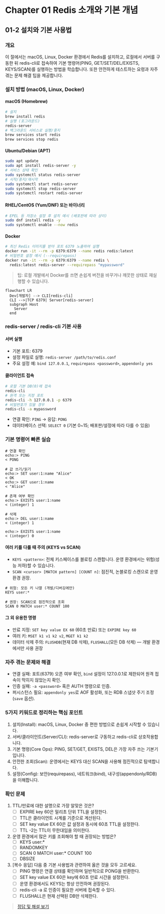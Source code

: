 # Chapter 01 Redis 소개와 기본 개념

## 01-2 설치와 기본 사용법

### 개요
이 절에서는 macOS, Linux, Docker 환경에서 Redis를 설치하고, 로컬에서 서버를 구동한 뒤 redis-cli로 접속하여 기본 명령어(PING, GET/SET/DEL/EXISTS, KEYS/SCAN)를 실행하는 방법을 학습합니다. 또한 안전하게 테스트하는 요령과 자주 겪는 문제 해결 팁을 제공합니다.

### 설치 방법 (macOS, Linux, Docker)

#### macOS (Homebrew)
```bash
# 설치
brew install redis
# 실행 (포그라운드)
redis-server
# 백그라운드 서비스로 실행/중지
brew services start redis
brew services stop redis
```

#### Ubuntu/Debian (APT)
```bash
sudo apt update
sudo apt install redis-server -y
# 서비스 상태 확인
sudo systemctl status redis-server
# 시작/중지/재시작
sudo systemctl start redis-server
sudo systemctl stop redis-server
sudo systemctl restart redis-server
```

#### RHEL/CentOS (Yum/DNF) 또는 바이너리
```bash
# EPEL 등 저장소 설정 후 설치 예시 (배포판에 따라 상이)
sudo dnf install redis -y
sudo systemctl enable --now redis
```

#### Docker
```bash
# 최신 Redis 이미지를 받아 포트 6379 노출하여 실행
docker run -it --rm -p 6379:6379 --name redis redis:latest
# 비밀번호 설정 예시 (--requirepass)
docker run -it --rm -p 6379:6379 --name redis \
  redis:latest redis-server --requirepass "mypassword"
```

> 팁: 로컬 개발에서 Docker를 쓰면 손쉽게 버전을 바꾸거나 깨끗한 상태로 재실행할 수 있습니다.

```mermaid
flowchart LR
  Dev[개발자] --> CLI[redis-cli]
  CLI -->|TCP 6379| Server[redis-server]
  subgraph Host
    Server
  end
```

### redis-server / redis-cli 기본 사용

#### 서버 실행
- 기본 포트: 6379
- 설정 파일로 실행: `redis-server /path/to/redis.conf`
- 주요 설정 예: `bind 127.0.0.1`, `requirepass <password>`, `appendonly yes`

#### 클라이언트 접속
```bash
# 로컬 기본 DB(0)에 접속
redis-cli
# 원격 또는 지정 포트
redis-cli -h 127.0.0.1 -p 6379
# 비밀번호가 있을 경우
redis-cli -a mypassword
```

- 연결 확인: `PING` → 응답: `PONG`
- 데이터베이스 선택: `SELECT 0` (기본 0~15; 배포판/설정에 따라 다를 수 있음)

### 기본 명령어 빠른 실습
```text
# 연결 확인
echo:> PING
< PONG

# 값 쓰기/읽기
echo:> SET user:1:name "Alice"
< OK
echo:> GET user:1:name
< "Alice"

# 존재 여부 확인
echo:> EXISTS user:1:name
< (integer) 1

# 삭제
echo:> DEL user:1:name
< (integer) 1

echo:> EXISTS user:1:name
< (integer) 0
```

#### 여러 키를 다룰 때 주의 (KEYS vs SCAN)
- `KEYS <pattern>`: 전체 키스페이스를 블로킹 스캔합니다. 운영 환경에서는 위험(성능 저하)할 수 있습니다.
- `SCAN <cursor> [MATCH pattern] [COUNT n]`: 점진적, 논블로킹 스캔으로 운영 환경 권장.

```text
# 위험: 모든 키 나열 (개발/디버깅에만)
KEYS user:* 

# 권장: SCAN으로 점진적으로 조회
SCAN 0 MATCH user:* COUNT 100
```

#### 그 외 유용한 명령
- 만료 지정: `SET key value EX 60` (60초 만료) 또는 `EXPIRE key 60`
- 여러 키: `MSET k1 v1 k2 v2`, `MGET k1 k2`
- 데이터 삭제 주의: `FLUSHDB`(현재 DB 삭제), `FLUSHALL`(모든 DB 삭제) — 개발 환경에서만 사용 권장

### 자주 겪는 문제와 해결
- 연결 실패: 포트(6379) 오픈 여부 확인, `bind` 설정이 127.0.0.1로 제한되어 원격 접속이 막히지 않았는지 확인.
- 인증 실패: `-a <password>` 혹은 AUTH 명령으로 인증.
- 퍼시스턴스 필요: `appendonly yes`로 AOF 활성화, 또는 RDB 스냅샷 주기 조정(`save` 옵션).

### 5가지 키워드로 정리하는 핵심 포인트
1. 설치(Install): macOS, Linux, Docker 중 편한 방법으로 손쉽게 시작할 수 있습니다.
2. 서버/클라이언트(Server/CLI): redis-server로 구동하고 redis-cli로 상호작용합니다.
3. 기본 명령(Core Ops): PING, SET/GET, EXISTS, DEL은 가장 자주 쓰는 기본기입니다.
4. 안전한 조회(Scan): 운영에서는 KEYS 대신 SCAN을 사용해 점진적으로 탐색합니다.
5. 설정(Config): 보안(requirepass), 네트워크(bind), 내구성(appendonly/RDB)을 이해합니다.

### 확인 문제
1. TTL/만료에 대한 설명으로 가장 알맞은 것은?
    - [ ] EXPIRE key 60은 밀리초 단위 TTL을 설정한다.
    - [ ] TTL은 클라이언트 시계를 기준으로 계산된다.
    - [ ] SET key value EX 60은 값 설정과 동시에 60초 TTL을 설정한다.
    - [ ] TTL -2는 TTL이 무한대임을 의미한다.

2. 운영 환경에서 많은 키를 조회해야 할 때 권장되는 방법은?
    - [ ] KEYS user:*
    - [ ] RANDOMKEY
    - [ ] SCAN 0 MATCH user:* COUNT 100
    - [ ] DBSIZE

3. [복수 응답] 다음 중 기본 사용법과 관련하여 옳은 것을 모두 고르세요.
    - [ ] PING 명령은 연결 상태를 확인하며 일반적으로 PONG을 반환한다.
    - [ ] SET key value EX 60은 key에 60초 만료 시간을 설정한다.
    - [ ] 운영 환경에서도 KEYS는 항상 안전하며 권장된다.
    - [ ] redis-cli -a <password>로 인증이 필요한 서버에 접속할 수 있다.
    - [ ] FLUSHALL은 현재 선택된 DB만 삭제한다.

> [정답 및 해설 보기](../answers_and_explanations.md#01-2-설치와-기본-사용법)
